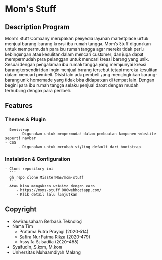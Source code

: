 # Mom's Stuff

## Description Program
Mom’s Stuff Company merupakan penyedia layanan marketplace untuk menjual barang-barang kreasi ibu rumah tangga. Mom’s Stuff digunakan untuk mempermudah para ibu rumah tangga agar mereka tidak perlu kebingungan atau kesulitan dalam mencari customer, dan juga dapat mempermudah para pelanggan untuk mencari kreasi barang yang unik.
Sesuai dengan pengalaman ibu rumah tangga yang mempunyai kreasi barang tersendiri dan ingin menjual barang tersebut tetapi mereka kesulitan dalam mencari pembeli. Disisi lain ada pembeli yang menginginkan barang-barang unik homemade yang tidak bisa didapatkan di tempat lain. Dengan begini para ibu rumah tangga selaku penjual dapat dengan mudah terhubung dengan para pembeli.

## Features
### Themes & Plugin
    - Bootstrap
          - Digunakan untuk mempermudah dalam pembuatan komponen webstite seperti navbar
    - CSS
          - Digunakan untuk merubah styling default dari bootstrap
### Instalation & Configuration
    - Clone repository ini
      ``` 
      gh repo clone MissterMan/mom-stuff
      ```
    - Atau bisa mengakses website dengan cara
         - https://moms-stuff.000webhostapp.com/
         - Klik detail lalu lanjutkan

## Copyright
   - Kewirausahaan Berbasis Teknologi
   - Nama Tim
        - Pratama Putra Prayogi (2020-514)
        - Safira Nur Fatma Rikza (2020-479)
        - Assyifa Salsadila (2020-488)
  - Syaifudin,.S.kom,.M.kom
  - Universitas Muhaamdiyah Malang
